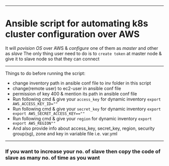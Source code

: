 ---------------------------------------------------------------------------------------------------------------------------------

# Ansible script for automating k8s cluster configuration over AWS                                                               
It will *povision OS* over AWS & *configure* one of them as *master* and other as *slave*
The only thing user need to do is to `create token` at master node & give it to slave node so that they can connect
 
 --------------------------------------------------------------------------------------------------------------------------------
 
 Things to do before running the script: 
 + change inventory path in ansible conf file to inv folder in this script
 + change(remote user) to ec2-user in ansible conf file
 + permission of key 400 & mention its path in ansible conf file
 + Run following cmd & give your `access_key` for dynamic inventory `export AWS_ACCESS_KEY_ID=""`
 + Run following cmd & give your `secret_key` for dynamic inventory `export export AWS_SECRET_ACCESS_KEY==""` 
 + Run following cmd & give your `region` for dynamic inventory `export export AWS_REGION""` 
 + And also provide info about access_key, secret_key, region, security group(sg), zone and key in variable file i.e. var.yml
 
---------------------------------------------------------------------------------------------------------------------------------
 
 ### If you want to increase your no. of slave then copy the code of slave as many no. of time as you want
 
 
 
